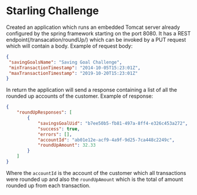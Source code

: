 # Starling Challenge

Created an application which runs an embedded Tomcat server already configured by the spring framework starting on the port 8080.
It has a REST endpoint(/transacation/roundUp/) which can be invoked by a PUT request which will contain a body. Example of request body: 
``` json
{
 "savingGoalsName": "Saving Goal Challenge",	
 "minTransactionTimestamp": "2014-10-05T15:23:01Z",
 "maxTransactionTimestamp": "2019-10-20T15:23:01Z"
}
```
In return the application will send a response containing a list of all the rounded up accounts of the customer. Example of response:
``` json
{
    "roundUpResponses": [
        {
            "savingsGoalUid": "b7ee50b5-fb81-497a-8ff4-e326c453a272",
            "success": true,
            "errors": [],
            "accountId": "ab01e12e-acf9-4a9f-9d25-7ca448c2249c",
            "roundUpAmount": 32.33
        }
    ]
}
```
Where the ```accountId``` is the account of the customer which all transactions were rounded up and also the ```roundUpAmount``` which is the total of amount rounded up from each transaction.
